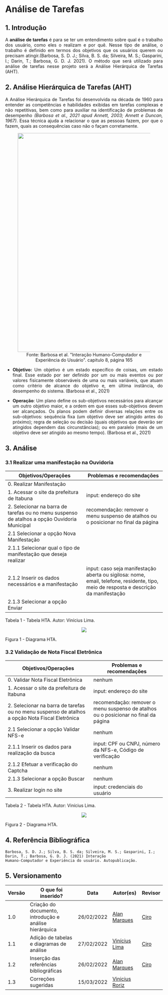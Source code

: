 # Análise de Tarefas

## 1. Introdução
<p align="justify">
  A <b>análise de tarefas</b> é para se ter um entendimento sobre qual é o trabalho dos usuário, como eles o realizam e por quê. Nesse tipo de análise, o trabalho é definido em termos dos objetivos que os usuários querem ou precisam atingir.(Barbosa, S. D. J.; Silva, B. S. da; Silveira, M. S.; Gasparini, I.; Darin, T.; Barbosa, G. D. J. 2021). O método que será utilizado para análise de tarefas nesse projeto será a Análise Hierárquica de Tarefas (AHT).
</p>

## 2. Análise Hierárquica de Tarefas (AHT)
<p align="justify">
A Análise Hierárquica de Tarefas foi desenvolvida na década
de 1960 para entender as competências e habilidades exibidas em tarefas complexas e não repetitivas,
bem como para auxiliar na identificação de problemas de desempenho <i>(Barbosa et al., 2021 apud Annett, 2003; Annett e Duncan,
1967)</i>. Essa técnica ajuda a relacionar o que as pessoas fazem, por que o fazem, quais as consequências caso não o façam corretamente.
</p>
<figure align='center' >
  <img  src="./assets/imagens/elementosHTA.png" width="700px">
  <br>
  <figcaption>Fonte: Barbosa et al. "Interação Humano-Computador e Experiência do Usuário". capitulo 8, página 165</a></figcaption>
</figure>
<p align="justify">
 <ul>
    <li align="justify">
      <b>Objetivo:</b> Um objetivo é um estado específico de coisas, um estado final. Esse estado por ser definido por um ou mais eventos ou por valores fisicamente observáveis de uma ou mais variáveis, que atuam como critério de alcance do objetivo e, em última instância, do desempenho do sistema. (Barbosa et al., 2021)
    </li>
 </ul>
 <ul>
    <li align="justify">
      <b>Operação</b>: Um plano define os sub-objetivos necessários para alcançar um outro objetivo maior, e a ordem em que esses sub-objetivos devem ser alcançados. Os planos podem definir diversas relações entre os sub-objetivos: sequência fixa
      (um objetivo deve ser atingido antes do próximo); regra de seleção ou decisão (quais objetivos que deverão
      ser atingidos dependem das circunstâncias); ou em paralelo (mais de um objetivo deve ser atingido ao
      mesmo tempo). (Barbosa et al., 2021)
    </li>
 </ul>
</p>

## 3. Análise

### 3.1 Realizar uma manifestação na Ouvidoria

|Objetivos/Operações| Problemas e recomendações|
|---|---|
|0. Realizar Manifestação| |
|1. Acessar o site da prefeitura de Itabuna|input: endereço do site|
|2. Selecionar na barra de tarefas ou no menu suspenso de atalhos a opção Ouvidoria Municipal|recomendação: remover o menu suspenso de atalhos ou o posicionar no final da página|
|2.1 Selecionar a opção Nova Manifestação||
|2.1.1 Selecionar qual o tipo de manifestação que deseja realizar||
|2.1.2 Inserir os dados necessários e a manifestação|input: caso seja manifestação aberta ou sigilosa: nome, email, telefone, residente, tipo, meio de resposta e descrição da manifestação|
|2.1.3 Selecionar a opção Enviar||

Tabela 1 - Tabela HTA. Autor: Vinícius Lima.

<figure align='center'>
  <img src="./assets/imagens/analises/diagrama-manifestacao.png">
</figure>
Figura 1 - Diagrama HTA.

### 3.2 Validação de Nota Fiscal Eletrônica

|Objetivos/Operações| Problemas e recomendações|
|---|---|
|0. Validar Nota Fiscal Eletrônica| nenhum|
|1. Acessar o site da prefeitura de Itabuna|input: endereço do site|
|2. Selecionar na barra de tarefas ou no menu suspenso de atalhos a opção Nota Fiscal Eletrônica| recomendação: remover o menu suspenso de atalhos ou o posicionar no final da página|
|2.1 Selecionar a opção Validar NFS-e|nenhum|
|2.1.1 Inserir os dados para realização da busca|input: CPF ou CNPJ, número da NFS-e, Código de verificação|
|2.1.2 Efetuar a verificação do Captcha|nenhum|
|2.1.3 Selecionar a opção Buscar|nenhum|
|3. Realizar login no site|input: credenciais do usuário|

Tabela 2 - Tabela HTA. Autor: Vinícius Lima.

<figure align='center'>
  <img src="./assets/imagens/analises/diagrama-nfe.png">
</figure>
Figura 2 - Diagrama HTA.

## 4. Referência Bibliográfica
    Barbosa, S. D. J.; Silva, B. S. da; Silveira, M. S.; Gasparini, I.; Darin, T.; Barbosa, G. D. J. (2021) Interação
    Humano-Computador e Experiência do usuário. Autopublicação.

## 5. Versionamento 
Versão |  O que foi inserido? | Data | Autor(es)| Revisor
---- |----- | ---- | ---- | ----
1.0 | Criação do documento, introdução e análise hierárquica |26/02/2022| [Alan Marques](https://github.com/alan-ms) | [Ciro](https://github.com/ciro-c)
1.1 | Adição de tabelas e diagramas de análise | 27/02/2022| [Vinícius Lima](https://github.com/vinelime) | [Ciro](https://github.com/ciro-c)
1.2 | Inserção das referências bibliográficas |26/02/2022| [Alan Marques](https://github.com/alan-ms) | [Ciro](https://github.com/ciro-c)|
1.3| Correções sugeridas | 15/03/2022 | [Vinicius Roriz](https://github.com/viniciusroriz)|